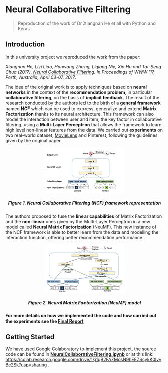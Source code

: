 # Neural Collaborative Filtering
> Reproduction of the work of Dr Xiangnan He et all with Python and Keras

## Introduction
In this university project we reproduced the work from the paper:

*Xiangnan He, Lizi Liao, Hanwang Zhang, Liqiang Nie, Xia Hu and Tat-Seng Chua (2017). [Neural Collaborative Filtering](https://dl.acm.org/doi/10.1145/3038912.3052569). In Proceedings of WWW '17, Perth, Australia, April 03-07, 2017*.

The idea of the original work is to apply techniques based on **neural networks** in the context of the **recommendation problem**, in particular **collaborative filtering**, on the basis of **implicit feedback**. The result of the research conducted by the authors led to the birth of a **general framework** named **NCF** which can be used to express, generalize and extend **Matrix Factorization** thanks to its neural architecture. This framework can also model the interaction between user and item, the key factor in collaborative filtering, using a **Multi-Layer Perceptron** that allows the framework to learn high level non-linear features from the data. We carried out **experiments** on two real-world dataset, [MovieLens](https://grouplens.org/datasets/movielens/) and Pinterest, following the guidelines given by the original paper.

<div align="center">
<div>
<img src="Images/ncf.png" width="50%"/>
</div>
<div><h5>Figure 1. Neural Collaborative Filtering (NCF) framework representation </h5></div>
</div>

The authors proposed to fuse the **linear capabilities** of Matrix Factorization and the **non-linear** ones given by the Multi-Layer Perceptron in a new model called **Neural Matrix Factorization** (NeuMF). This new instance of the NCF framework is able to better learn from the data and modelling the interaction function, offering better recommendation performance.

<div align="center">
<div>
<img src="Images/NeuMF.png" width="50%"/>
</div>
<div><h5>Figure 2. Neural Matrix Factorization (NeuMF) model </h5></div>
</div>

<h4>

For more details on how we implemented the code and how carried out the experiments see the [Final Report](https://github.com/GiovanniBurbi/Neural-Collaborative-Filtering/blob/main/FinalReport.pdf)

</h4>

## Getting Started
We have used Google Colaboratory to implement this project, the source code can be found in [**NeuralCollaborativeFiltering.ipynb**]() or at this link: https://colab.research.google.com/drive/1kj1qB2FAZMosN9hEEZScykK0lvyBc2Sk?usp=sharing . 
